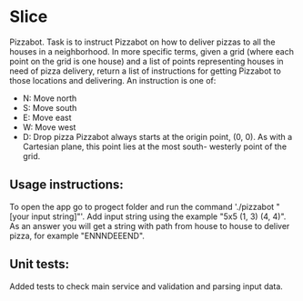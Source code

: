 # Slice
Pizzabot. Task is to instruct Pizzabot on how to deliver pizzas to all the houses in a neighborhood. In more specific terms, given a grid (where each point on the grid is one house) and a list of points representing houses in need of pizza delivery, return a list of instructions for getting Pizzabot to those locations and delivering. An instruction is one of:
  - N: Move north
  - S: Move south
  - E: Move east
  - W: Move west
  - D: Drop pizza
  Pizzabot always starts at the origin point, (0, 0). As with a Cartesian plane, this point lies at the most south- westerly point of the grid.
  
 ## Usage instructions: 
  To open the app go to progect folder and run the command './pizzabot "[your input string]"'. Add input string using the example "5x5 (1, 3) (4, 4)". As an answer you will get a string with path from house to house to deliver pizza, for example "ENNNDEEEND".

## Unit tests:
  Added tests to check main service and validation and parsing input data.
